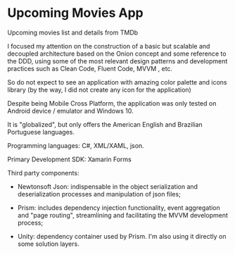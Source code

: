 # Upcoming Movies App
Upcoming movies list and details from TMDb

I focused my attention on the construction of a basic but scalable and decoupled architecture based on the Onion concept and some reference to the DDD, using some of the most relevant design patterns and development practices such as Clean Code, Fluent Code, MVVM , etc.

So do not expect to see an application with amazing color palette and icons library (by the way, I did not create any icon for the application)

Despite being Mobile Cross Platform, the application was only tested on Android device / emulator and Windows 10.

It is "globalized", but only offers the American English and Brazilian Portuguese languages.


Programming languages: C#, XML/XAML, json.


Primary Development SDK: Xamarin Forms


Third party components:

- Newtonsoft Json: indispensable in the object serialization and deserialization processes and manipulation of json files;

- Prism: includes dependency injection functionality, event aggregation and "page routing", streamlining and facilitating the MVVM development process;

- Unity: dependency container used by Prism. I'm also using it directly on some solution layers.
